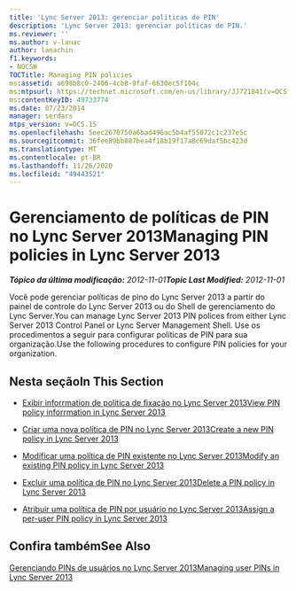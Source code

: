 ```yaml
---
title: 'Lync Server 2013: gerenciar políticas de PIN'
description: 'Lync Server 2013: gerenciar políticas de PIN.'
ms.reviewer: ''
ms.author: v-lanac
author: lanachin
f1.keywords:
- NOCSH
TOCTitle: Managing PIN policies
ms:assetid: a698b8c0-2406-4cb8-9faf-6630ec5f104c
ms:mtpsurl: https://technet.microsoft.com/en-us/library/JJ721841(v=OCS.15)
ms:contentKeyID: 49733774
ms.date: 07/23/2014
manager: serdars
mtps_version: v=OCS.15
ms.openlocfilehash: 5eec2670750a6bad496ac5b4af55072c1c237e5c
ms.sourcegitcommit: 36fee89bb887bea4f18b19f17a8c69daf5bc423d
ms.translationtype: MT
ms.contentlocale: pt-BR
ms.lasthandoff: 11/26/2020
ms.locfileid: "49443521"
---
```

# <a name="managing-pin-policies-in-lync-server-2013"></a><span data-ttu-id="94e1d-103">Gerenciamento de políticas de PIN no Lync Server 2013</span><span class="sxs-lookup"><span data-stu-id="94e1d-103">Managing PIN policies in Lync Server 2013</span></span>

<div data-xmlns="http://www.w3.org/1999/xhtml">

<div class="topic" data-xmlns="http://www.w3.org/1999/xhtml" data-msxsl="urn:schemas-microsoft-com:xslt" data-cs="https://msdn.microsoft.com/">

<div data-asp="https://msdn2.microsoft.com/asp">



</div>

<div id="mainSection">

<div id="mainBody"><span data-ttu-id="94e1d-104">

<span> </span></span><span class="sxs-lookup"><span data-stu-id="94e1d-104">

<span> </span></span></span>

<span data-ttu-id="94e1d-105">_**Tópico da última modificação:** 2012-11-01_</span><span class="sxs-lookup"><span data-stu-id="94e1d-105">_**Topic Last Modified:** 2012-11-01_</span></span>

<span data-ttu-id="94e1d-106">Você pode gerenciar políticas de pino do Lync Server 2013 a partir do painel de controle do Lync Server 2013 ou do Shell de gerenciamento do Lync Server.</span><span class="sxs-lookup"><span data-stu-id="94e1d-106">You can manage Lync Server 2013 PIN polices from either Lync Server 2013 Control Panel or Lync Server Management Shell.</span></span> <span data-ttu-id="94e1d-107">Use os procedimentos a seguir para configurar políticas de PIN para sua organização.</span><span class="sxs-lookup"><span data-stu-id="94e1d-107">Use the following procedures to configure PIN policies for your organization.</span></span>

<div>

## <a name="in-this-section"></a><span data-ttu-id="94e1d-108">Nesta seção</span><span class="sxs-lookup"><span data-stu-id="94e1d-108">In This Section</span></span>

  - [<span data-ttu-id="94e1d-109">Exibir inforrmation de política de fixação no Lync Server 2013</span><span class="sxs-lookup"><span data-stu-id="94e1d-109">View PIN policy inforrmation in Lync Server 2013</span></span>](lync-server-2013-view-pin-policy-inforrmation.md)

  - [<span data-ttu-id="94e1d-110">Criar uma nova política de PIN no Lync Server 2013</span><span class="sxs-lookup"><span data-stu-id="94e1d-110">Create a new PIN policy in Lync Server 2013</span></span>](lync-server-2013-create-a-new-pin-policy.md)

  - [<span data-ttu-id="94e1d-111">Modificar uma política de PIN existente no Lync Server 2013</span><span class="sxs-lookup"><span data-stu-id="94e1d-111">Modify an existing PIN policy in Lync Server 2013</span></span>](lync-server-2013-modify-an-existing-pin-policy.md)

  - [<span data-ttu-id="94e1d-112">Excluir uma política de PIN no Lync Server 2013</span><span class="sxs-lookup"><span data-stu-id="94e1d-112">Delete a PIN policy in Lync Server 2013</span></span>](lync-server-2013-delete-a-pin-policy.md)

  - [<span data-ttu-id="94e1d-113">Atribuir uma política de PIN por usuário no Lync Server 2013</span><span class="sxs-lookup"><span data-stu-id="94e1d-113">Assign a per-user PIN policy in Lync Server 2013</span></span>](lync-server-2013-assign-a-per-user-pin-policy.md)

</div>

<div>

## <a name="see-also"></a><span data-ttu-id="94e1d-114">Confira também</span><span class="sxs-lookup"><span data-stu-id="94e1d-114">See Also</span></span>


[<span data-ttu-id="94e1d-115">Gerenciando PINs de usuários no Lync Server 2013</span><span class="sxs-lookup"><span data-stu-id="94e1d-115">Managing user PINs in Lync Server 2013</span></span>](lync-server-2013-managing-user-pins.md)  
  

<span data-ttu-id="94e1d-116"></div>

</div>

<span> </span>

</div>

</div>

</span><span class="sxs-lookup"><span data-stu-id="94e1d-116"></div>

</div>

<span> </span>

</div>

</div>

</span></span></div>

